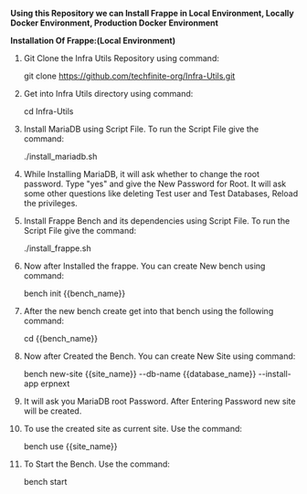 **Using this Repository we can Install Frappe in Local Environment, Locally Docker Environment, Production Docker Environment**

**Installation Of Frappe:(Local Environment)**
1. Git Clone the Infra Utils Repository using command:
   
    git clone https://github.com/techfinite-org/Infra-Utils.git


2. Get into Infra Utils directory using command:
   
   cd Infra-Utils


3. Install MariaDB using Script File. To run the Script File give the command:
   
    ./install_mariadb.sh


4. While Installing MariaDB, it will ask whether to change the root password. Type "yes" and give the New Password for Root. It will ask some other questions like deleting Test user and Test Databases, Reload the privileges.

5. Install Frappe Bench and its dependencies using Script File. To run the Script File give the command:

    ./install_frappe.sh


6. Now after Installed the frappe. You can create New bench using command:

    bench init {{bench_name}}


7. After the new bench create get into that bench using the following command:
   
    cd {{bench_name}}


8. Now after Created the Bench. You can create New Site using command:
   
    bench new-site {{site_name}} --db-name {{database_name}} --install-app erpnext


9. It will ask you MariaDB root Password. After Entering Password new site will be created.

10. To use the created site as current site. Use the command:

    bench use {{site_name}}


11. To Start the Bench. Use the command:

    bench start
